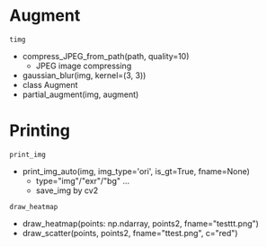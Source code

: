 # Augment
`timg`
- compress_JPEG_from_path(path, quality=10)
    - JPEG image compressing
- gaussian_blur(img, kernel=(3, 3))
- class Augment
- partial_augment(img, augment)


# Printing
`print_img`
- print_img_auto(img, img_type='ori', is_gt=True, fname=None)
    - type="img"/"exr"/"bg" ...
    - save_img by cv2

`draw_heatmap`
- draw_heatmap(points: np.ndarray, points2, fname="testtt.png")
- draw_scatter(points, points2, fname="ttest.png", c="red")

